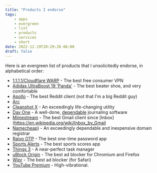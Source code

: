 ```yaml
---
title: "Products I endorse"
tags:
    - apps
    - evergreen
    - list
    - products
    - services
    - short
date: 2022-12-19T20:29:26-06:00
draft: false
---
```


Here is an evergreen list of products that I unsolicitedly endorse, in alphabetical order:

- [1.1.1.1/Cloudflare WARP](https://1.1.1.1) - The best free consumer VPN
- [Adidas UltraBoost 19 'Panda'](https://www.goat.com/sneakers/ultraboost-19-panda-b37707) - The best beater shoe, and very comfortable
- [Apollo](https://apolloapp.io/) - The best Reddit client (not that I'm a big Reddit guy)
- [Arc](https://arc.net)
- [Cleanshot X](https://cleanshot.com/) - An exceedingly life-changing utility
- [Day One](https://dayoneapp.com/) - A well-done, [dependable](https://dayoneapp.com/blog/the-next-chapter-of-day-one-at-automattic/) journaling software
- [Mimestream](https://mimestream.com) - The best Gmail client since [Inbox](<https://en.wikipedia.org/wiki/Inbox_by_Gmail>
- [Namecheap](https://namecheap.com)) - An exceedingly dependable and inexpensive domain registrar
- [Raivo OTP](https://raivo-otp.com) - The best one-time password app
- [Sports Alerts](https://apps.apple.com/us/app/sports-alerts/id432450349) - The best sports scores app
- [Things 3](https://culturedcode.com/things/) - A near-perfect task manager
- [uBlock Origin](https://ublockorigin.com/) - The best ad blocker for Chromium and Firefox
- [Wipr](https://giorgiocalderolla.com/wipr.html) - The best ad blocker (for Safari)
- [YouTube Premium](https://www.youtube.com/premium) - High-vibrational.
